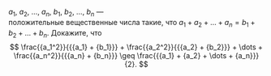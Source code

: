 $a_1$, $a_2$,  $\dots$, $a_n$, $b_1$, $b_2$,  $\dots$, $b_n$  —  
положительные вещественные числа такие, что 
$a_1 + a_2 + \dots + a_n = b_1 + b_2 + \dots + b_n$. Докажите, что 
$$
\frac{{a_1^2}}{{{a_1} + {b_1}}} + \frac{{a_2^2}}{{{a_2} + {b_2}}} + \dots + \frac{{a_n^2}}{{{a_n} + {b_n}}} \geq \frac{{{a_1} + {a_2} + \dots + {a_n}}}{2}.
$$
